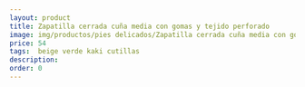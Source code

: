 ```yaml
---
layout: product
title: Zapatilla cerrada cuña media con gomas y tejido perforado
image: img/productos/pies delicados/Zapatilla cerrada cuña media con gomas y tejido perforado=54= beige verde kaki cutillas.webp
price: 54
tags:  beige verde kaki cutillas
description: 
order: 0
---
```

